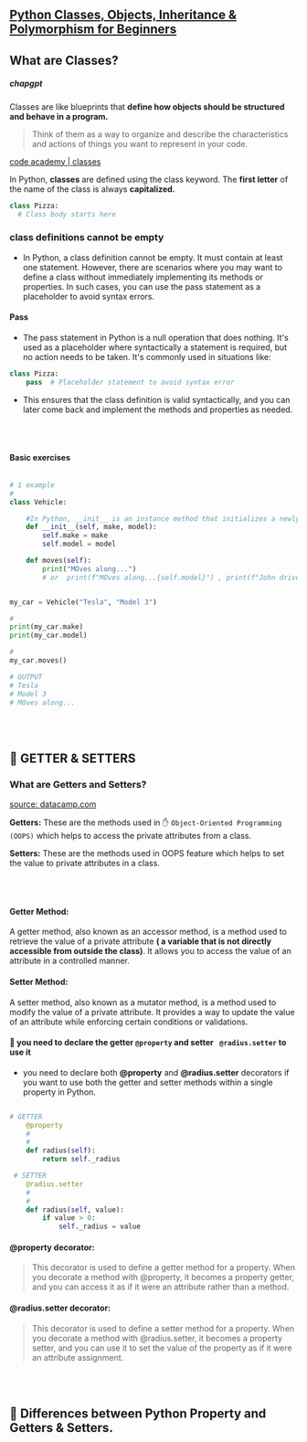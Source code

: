 ## [Python Classes, Objects, Inheritance & Polymorphism for Beginners](https://youtu.be/RpBBzci_cBk?feature=shared)

## What are Classes?

##### chapgpt

Classes are like blueprints that **define how objects should be structured and behave in a program.**

> Think of them as a way to organize and describe the characteristics and actions of things you want to represent in your code.

[code academy | classes](https://www.codecademy.com/resources/docs/python/classes)

In Python, **classes** are defined using the class keyword. The **first letter** of the name of the class is always **capitalized.**

```python
class Pizza:
  # Class body starts here
```

### class definitions cannot be empty

- In Python, a class definition cannot be empty. It must contain at least one statement. However, there are scenarios where you may want to define a class without immediately implementing its methods or properties. In such cases, you can use the pass statement as a placeholder to avoid syntax errors.

#### Pass

- The pass statement in Python is a null operation that does nothing. It's used as a placeholder where syntactically a statement is required, but no action needs to be taken. It's commonly used in situations like:

```python
class Pizza:
    pass  # Placeholder statement to avoid syntax error

```

- This ensures that the class definition is valid syntactically, and you can later come back and implement the methods and properties as needed.

<br>
<br>

#### Basic exercises

```python

# 1 example
#
class Vehicle:

    #In Python, __init__ is an instance method that initializes a newly created object. It takes the object as its first argument followed by additional arguments.
    def __init__(self, make, model):
        self.make = make
        self.model = model

    def moves(self):
        print("MOves along...")
        # or  print(f"MOves along...{self.model}") , print(f"John drives a {self.make} '{self.model}'")


my_car = Vehicle("Tesla", "Model 3")

#
print(my_car.make)
print(my_car.model)

#
my_car.moves()

# OUTPUT
# Tesla
# Model 3
# MOves along...


```

<br>
<br>

## 🍭 GETTER & SETTERS

### What are Getters and Setters?

[source: datacamp.com ](https://www.datacamp.com/tutorial/property-getters-setters?utm_source=google&utm_medium=paid_search&utm_campaignid=21057859163&utm_adgroupid=157296744137&utm_device=c&utm_keyword=&utm_matchtype=&utm_network=g&utm_adpostion=&utm_creative=692112538027&utm_targetid=dsa-2218886984580&utm_loc_interest_ms=&utm_loc_physical_ms=9069516&utm_content=&utm_campaign=230119_1-sea~dsa~tofu_2-b2c_3-es-lang-en_4-prc_5-na_6-na_7-le_8-pdsh-go_9-nb-e_10-na_11-na&gad_source=1&gclid=Cj0KCQjwpZWzBhC0ARIsACvjWROhmuhx2Eg660jD0DS5PNlLRR-oya1jYobQWrwvzGS5as_CcgSKuMMaAtKJEALw_wcB)

**Getters:** These are the methods used in ✋ `Object-Oriented Programming (OOPS)` which helps to access the private attributes from a class.

**Setters:** These are the methods used in OOPS feature which helps to set the value to private attributes in a class.

<br>
<br>

#### Getter Method:

A getter method, also known as an accessor method, is a method used to retrieve the value of a private attribute **( a variable that is not directly accessible from outside the class)**. It allows you to access the value of an attribute in a controlled manner.

#### Setter Method:

A setter method, also known as a mutator method, is a method used to modify the value of a private attribute. It provides a way to update the value of an attribute while enforcing certain conditions or validations.

#### 🔶 you need to declare the getter `@property` and setter ` @radius.setter` to use it

- you need to declare both **@property** and **@radius.setter** decorators if you want to use both the getter and setter methods within a single property in Python.

```python

# GETTER
    @property
    #
    #
    def radius(self):
        return self._radius

 # SETTER
    @radius.setter
    #
    #
    def radius(self, value):
        if value > 0:
            self._radius = value

```

#### @property decorator:

> This decorator is used to define a getter method for a property. When you decorate a method with @property, it becomes a property getter, and you can access it as if it were an attribute rather than a method.

#### @radius.setter decorator:

> This decorator is used to define a setter method for a property. When you decorate a method with @radius.setter, it becomes a property setter, and you can use it to set the value of the property as if it were an attribute assignment.

<br>
<br>

## 🍭 Differences between Python Property and Getters & Setters.
